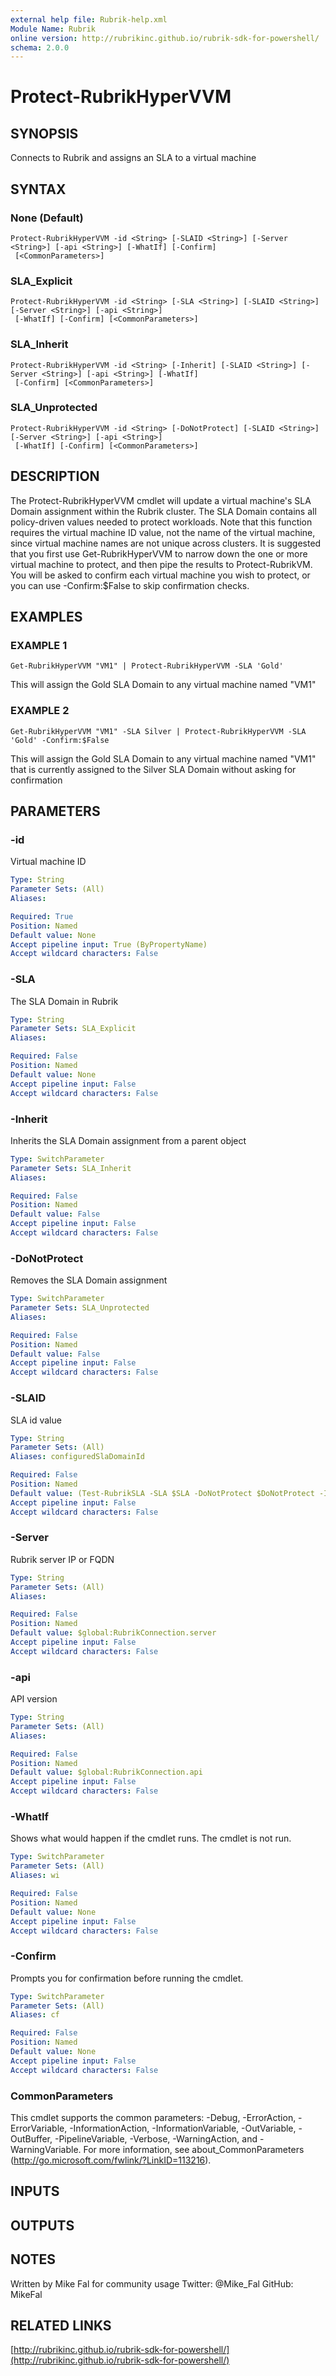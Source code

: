 ```yaml
---
external help file: Rubrik-help.xml
Module Name: Rubrik
online version: http://rubrikinc.github.io/rubrik-sdk-for-powershell/
schema: 2.0.0
---
```


# Protect-RubrikHyperVVM

## SYNOPSIS
Connects to Rubrik and assigns an SLA to a virtual machine

## SYNTAX

### None (Default)
```
Protect-RubrikHyperVVM -id <String> [-SLAID <String>] [-Server <String>] [-api <String>] [-WhatIf] [-Confirm]
 [<CommonParameters>]
```

### SLA_Explicit
```
Protect-RubrikHyperVVM -id <String> [-SLA <String>] [-SLAID <String>] [-Server <String>] [-api <String>]
 [-WhatIf] [-Confirm] [<CommonParameters>]
```

### SLA_Inherit
```
Protect-RubrikHyperVVM -id <String> [-Inherit] [-SLAID <String>] [-Server <String>] [-api <String>] [-WhatIf]
 [-Confirm] [<CommonParameters>]
```

### SLA_Unprotected
```
Protect-RubrikHyperVVM -id <String> [-DoNotProtect] [-SLAID <String>] [-Server <String>] [-api <String>]
 [-WhatIf] [-Confirm] [<CommonParameters>]
```

## DESCRIPTION
The Protect-RubrikHyperVVM cmdlet will update a virtual machine's SLA Domain assignment within the Rubrik cluster.
The SLA Domain contains all policy-driven values needed to protect workloads.
Note that this function requires the virtual machine ID value, not the name of the virtual machine, since virtual machine names are not unique across clusters.
It is suggested that you first use Get-RubrikHyperVVM to narrow down the one or more virtual machine to protect, and then pipe the results to Protect-RubrikVM.
You will be asked to confirm each virtual machine you wish to protect, or you can use -Confirm:$False to skip confirmation checks.

## EXAMPLES

### EXAMPLE 1
```
Get-RubrikHyperVVM "VM1" | Protect-RubrikHyperVVM -SLA 'Gold'
```

This will assign the Gold SLA Domain to any virtual machine named "VM1"

### EXAMPLE 2
```
Get-RubrikHyperVVM "VM1" -SLA Silver | Protect-RubrikHyperVVM -SLA 'Gold' -Confirm:$False
```

This will assign the Gold SLA Domain to any virtual machine named "VM1" that is currently assigned to the Silver SLA Domain
without asking for confirmation

## PARAMETERS

### -id
Virtual machine ID

```yaml
Type: String
Parameter Sets: (All)
Aliases:

Required: True
Position: Named
Default value: None
Accept pipeline input: True (ByPropertyName)
Accept wildcard characters: False
```

### -SLA
The SLA Domain in Rubrik

```yaml
Type: String
Parameter Sets: SLA_Explicit
Aliases:

Required: False
Position: Named
Default value: None
Accept pipeline input: False
Accept wildcard characters: False
```

### -Inherit
Inherits the SLA Domain assignment from a parent object

```yaml
Type: SwitchParameter
Parameter Sets: SLA_Inherit
Aliases:

Required: False
Position: Named
Default value: False
Accept pipeline input: False
Accept wildcard characters: False
```

### -DoNotProtect
Removes the SLA Domain assignment

```yaml
Type: SwitchParameter
Parameter Sets: SLA_Unprotected
Aliases:

Required: False
Position: Named
Default value: False
Accept pipeline input: False
Accept wildcard characters: False
```

### -SLAID
SLA id value

```yaml
Type: String
Parameter Sets: (All)
Aliases: configuredSlaDomainId

Required: False
Position: Named
Default value: (Test-RubrikSLA -SLA $SLA -DoNotProtect $DoNotProtect -Inherit $Inherit -Mandatory:$true)
Accept pipeline input: False
Accept wildcard characters: False
```

### -Server
Rubrik server IP or FQDN

```yaml
Type: String
Parameter Sets: (All)
Aliases:

Required: False
Position: Named
Default value: $global:RubrikConnection.server
Accept pipeline input: False
Accept wildcard characters: False
```

### -api
API version

```yaml
Type: String
Parameter Sets: (All)
Aliases:

Required: False
Position: Named
Default value: $global:RubrikConnection.api
Accept pipeline input: False
Accept wildcard characters: False
```

### -WhatIf
Shows what would happen if the cmdlet runs.
The cmdlet is not run.

```yaml
Type: SwitchParameter
Parameter Sets: (All)
Aliases: wi

Required: False
Position: Named
Default value: None
Accept pipeline input: False
Accept wildcard characters: False
```

### -Confirm
Prompts you for confirmation before running the cmdlet.

```yaml
Type: SwitchParameter
Parameter Sets: (All)
Aliases: cf

Required: False
Position: Named
Default value: None
Accept pipeline input: False
Accept wildcard characters: False
```

### CommonParameters
This cmdlet supports the common parameters: -Debug, -ErrorAction, -ErrorVariable, -InformationAction, -InformationVariable, -OutVariable, -OutBuffer, -PipelineVariable, -Verbose, -WarningAction, and -WarningVariable.
For more information, see about_CommonParameters (http://go.microsoft.com/fwlink/?LinkID=113216).

## INPUTS

## OUTPUTS

## NOTES
Written by Mike Fal for community usage
Twitter: @Mike_Fal
GitHub: MikeFal

## RELATED LINKS

[http://rubrikinc.github.io/rubrik-sdk-for-powershell/](http://rubrikinc.github.io/rubrik-sdk-for-powershell/)

